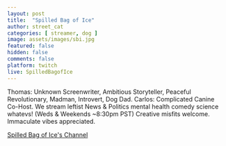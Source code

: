 ```yaml
---
layout: post
title:  "Spilled Bag of Ice"
author: street_cat
categories: [ streamer, dog ]
image: assets/images/sbi.jpg
featured: false
hidden: false
comments: false
platform: twitch
live: SpilledBagofIce
---
```


Thomas: Unknown Screenwriter, Ambitious Storyteller, Peaceful Revolutionary, Madman, Introvert, Dog Dad. Carlos: Complicated Canine Co-Host. We stream leftist News & Politics mental health comedy science whatevs! (Weds & Weekends ~8:30pm PST) Creative misfits welcome. Immaculate vibes appreciated.

<a href="https://www.twitch.tv/spilledbagofice">Spilled Bag of Ice's Channel</a>
